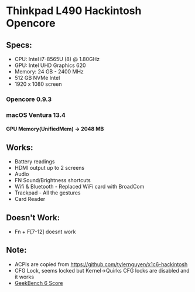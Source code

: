 # Thinkpad L490 Hackintosh Opencore

## Specs:
  - CPU: Intel i7-8565U (8) @ 1.80GHz
  - GPU: Intel UHD Graphics 620
  - Memory: 24 GB - 2400 MHz
  - 512 GB NVMe Intel
  - 1920 x 1080 screen

### Opencore 0.9.3

### macOS Ventura 13.4

#### GPU Memory(UnifiedMem) -> 2048 MB

## Works:

  * Battery readings
  * HDMI output up to 2 screens
  * Audio
  * FN Sound/Brightness shortcuts
  * Wifi & Bluetooth - Replaced WiFi card with BroadCom
  * Trackpad - All the gestures
  * Card Reader

## Doesn't Work:

  * Fn + F[7-12] doesnt work

## Note: 

  * ACPIs are copied from https://github.com/tylernguyen/x1c6-hackintosh
  * CFG Lock, seems locked but Kernel->Quirks CFG locks are disabled and it works
  * [GeekBench 6 Score](https://browser.geekbench.com/v6/cpu/1577874)
